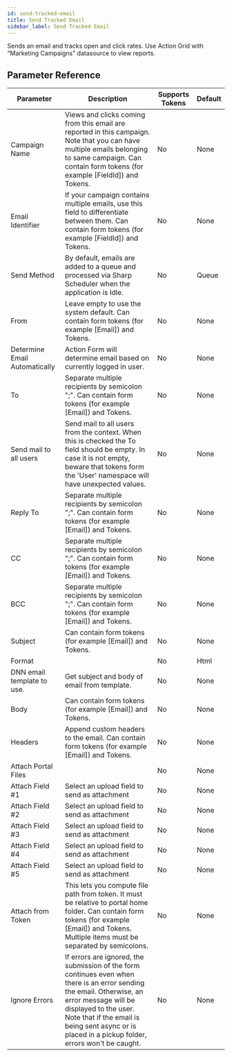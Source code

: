 ```yaml
---
id: send-tracked-email
title: Send Tracked Email
sidebar_label: Send Tracked Email
---
```



Sends an email and tracks open and click rates. Use Action Grid with "Marketing Campaigns" datasource to view reports.

## Parameter Reference
| Parameter | Description | Supports Tokens | Default |
| -- | -- | -- | -- |
| Campaign Name | Views and clicks coming from this email are reported in this campaign. Note that you can have multiple emails belonging to same campaign. Can contain form tokens (for example [FieldId]) and Tokens. | No | None |
| Email Identifier | If your campaign contains multiple emails, use this field to differentiate between them. Can contain form tokens (for example [FieldId]) and Tokens. | No | None |
| Send Method | By default, emails are added to a queue and processed via Sharp Scheduler when the application is Idle. | No | Queue |
| From | Leave empty to use the system default. Can contain form tokens (for example [Email]) and Tokens. | No | None |
| Determine Email Automatically | Action Form will determine email based on currently logged in user. | No | None |
| To | Separate multiple recipients by semicolon ";". Can contain form tokens (for example [Email]) and Tokens. | No | None |
| Send mail to all users | Send mail to all users from the context. When this is checked the To field should be empty. In case it is not empty, beware that tokens form the 'User' namespace will have unexpected values. | No | None |
| Reply To | Separate multiple recipients by semicolon ";". Can contain form tokens (for example [Email]) and Tokens. | No | None |
| CC | Separate multiple recipients by semicolon ";". Can contain form tokens (for example [Email]) and Tokens. | No | None |
| BCC | Separate multiple recipients by semicolon ";". Can contain form tokens (for example [Email]) and Tokens. | No | None |
| Subject | Can contain form tokens (for example [Email]) and Tokens. | No | None |
| Format |  | No | Html |
| DNN email template to use. | Get subject and body of email from template. | No | None |
| Body | Can contain form tokens (for example [Email]) and Tokens. | No | None |
| Headers | Append custom headers to the email. Can contain form tokens (for example [Email]) and Tokens. | No | None |
| Attach Portal Files |  | No | None |
| Attach Field #1 | Select an upload field to send as attachment | No | None |
| Attach Field #2 | Select an upload field to send as attachment | No | None |
| Attach Field #3 | Select an upload field to send as attachment | No | None |
| Attach Field #4 | Select an upload field to send as attachment | No | None |
| Attach Field #5 | Select an upload field to send as attachment | No | None |
| Attach from Token | This lets you compute file path from token. It must be relative to portal home folder. Can contain form tokens (for example [Email]) and Tokens. Multiple items must be separated by semicolons. | No | None |
| Ignore Errors | If errors are ignored, the submission of the form continues even when there is an error sending the email. Otherwise, an error message will be displayed to the user. Note that if the email is being sent async or is placed in a pickup folder, errors won't be caught. | No | None |
